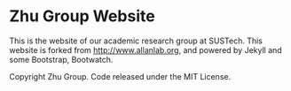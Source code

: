 # Zhu Group Website

This is the website of our academic research group at SUSTech. This website is forked from http://www.allanlab.org, and powered by Jekyll and some Bootstrap, Bootwatch. 

Copyright Zhu Group. Code released under the MIT License.
